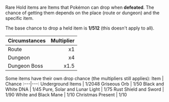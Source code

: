 Rare Hold items are Items that Pokémon can drop when **defeated**. The chance of getting them depends on the place (route or dungeon) and the specific item.

The base chance to drop a held item is **1/512** (this doesn't apply to all).

Circumstances | Multiplier
:---|---:
Route | x1
Dungeon | x4
Dungeon Boss | x1.5

Some items have their own drop chance (the multipliers still applies):
Item | Chance
:---|---:
Underground Items | 1/2048
Griseous Orb | 1/50
Black and White DNA | 1/45
Pure, Solar and Lunar Light | 1/75
Rust Shield and Sword | 1/90
White and Black Mane | 1/10
Christmas Present | 1/10